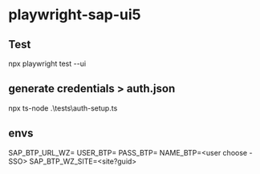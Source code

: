 # playwright-sap-ui5

## Test

npx playwright test --ui


## generate credentials > auth.json
npx ts-node .\tests\auth-setup.ts


## envs
SAP_BTP_URL_WZ=<url site work zone>
USER_BTP=<user login btp>
PASS_BTP=<pass login btp>
NAME_BTP=<user choose - SSO>
SAP_BTP_WZ_SITE=<site?guid>
